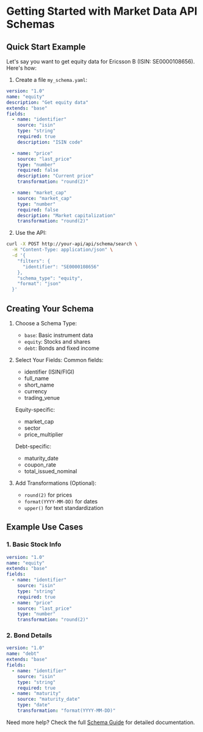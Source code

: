 # Getting Started with Market Data API Schemas

## Quick Start Example
Let's say you want to get equity data for Ericsson B (ISIN: SE0000108656). Here's how:

1. Create a file `my_schema.yaml`:
```yaml
version: "1.0"
name: "equity"
description: "Get equity data"
extends: "base"
fields:
  - name: "identifier"
    source: "isin"
    type: "string"
    required: true
    description: "ISIN code"

  - name: "price"
    source: "last_price"
    type: "number"
    required: false
    description: "Current price"
    transformation: "round(2)"

  - name: "market_cap"
    source: "market_cap"
    type: "number"
    required: false
    description: "Market capitalization"
    transformation: "round(2)"
```

2. Use the API:
```bash
curl -X POST http://your-api/api/schema/search \
  -H "Content-Type: application/json" \
  -d '{
    "filters": {
      "identifier": "SE0000108656"
    },
    "schema_type": "equity",
    "format": "json"
  }'
```

## Creating Your Schema

1. Choose a Schema Type:
   - `base`: Basic instrument data
   - `equity`: Stocks and shares
   - `debt`: Bonds and fixed income

2. Select Your Fields:
   Common fields:
   - identifier (ISIN/FIGI)
   - full_name
   - short_name
   - currency
   - trading_venue

   Equity-specific:
   - market_cap
   - sector
   - price_multiplier

   Debt-specific:
   - maturity_date
   - coupon_rate
   - total_issued_nominal

3. Add Transformations (Optional):
   - `round(2)` for prices
   - `format(YYYY-MM-DD)` for dates
   - `upper()` for text standardization

## Example Use Cases

### 1. Basic Stock Info
```yaml
version: "1.0"
name: "equity"
extends: "base"
fields:
  - name: "identifier"
    source: "isin"
    type: "string"
    required: true
  - name: "price"
    source: "last_price"
    type: "number"
    transformation: "round(2)"
```

### 2. Bond Details
```yaml
version: "1.0"
name: "debt"
extends: "base"
fields:
  - name: "identifier"
    source: "isin"
    type: "string"
    required: true
  - name: "maturity"
    source: "maturity_date"
    type: "date"
    transformation: "format(YYYY-MM-DD)"
```

Need more help? Check the full [Schema Guide](schema_guide.txt) for detailed documentation.
